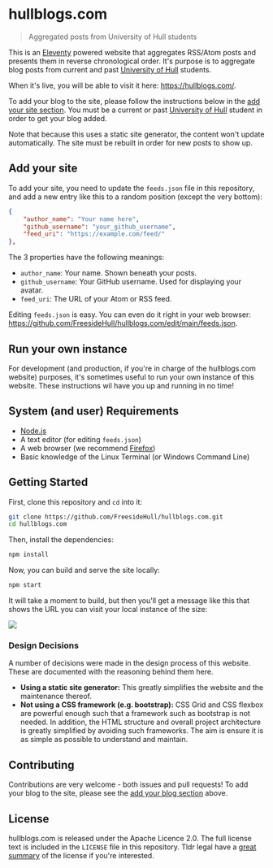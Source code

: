 # hullblogs.com

> Aggregated posts from University of Hull students

This is an [Eleventy](https://11ty.dev/) powered website that aggregates RSS/Atom posts and presents them in reverse chronological order. It's purpose is to aggregate blog posts from current and past [University of Hull](https://www.hull.ac.uk/) students.

When it's live, you will be able to visit it here: <https://hullblogs.com/>.

To add your blog to the site, please follow the instructions below in the [add your site section](#add-your-site). You must be a current or past [University of Hull](https://hull.ac.uk) student in order to get your blog added.

Note that because this uses a static site generator, the content won't update automatically. The site must be rebuilt in order for new posts to show up.


## Add your site
To add your site, you need to update the `feeds.json` file in this repository, and add a new entry like this to a random position (except the very bottom):

```json
{
	"author_name": "Your name here",
	"github_username": "your_github_username",
	"feed_uri": "https://example.com/feed/"
},
```

The 3 properties have the following meanings:

 - `author_name`: Your name. Shown beneath your posts.
 - `github_username`: Your GitHub username. Used for displaying your avatar.
 - `feed_uri`: The URL of your Atom or RSS feed.

Editing `feeds.json` is easy. You can even do it right in your web browser: <https://github.com/FreesideHull/hullblogs.com/edit/main/feeds.json>.


## Run your own instance
For development (and production, if you're in charge of the hullblogs.com website) purposes, it's sometimes useful to run your own instance of this website. These instructions wil have you up and running in no time!

## System (and user) Requirements
 - [Node.js](https://nodejs.org/)
 - A text editor (for editing `feeds.json`)
 - A web browser (we recommend [Firefox](https://firefox.com/))
 - Basic knowledge of the Linux Terminal (or Windows Command Line)

## Getting Started
First, clone this repository and `cd` into it:

```bash
git clone https://github.com/FreesideHull/hullblogs.com.git
cd hullblogs.com
```

Then, install the dependencies:

```bash
npm install
```

Now, you can build and serve the site locally:

```bash
npm start
```

It will take a moment to build, but then you'll get a message like this that shows the URL you can visit your local instance of the size:

![](https://imgur.com/VEUQMAB.png)

### Design Decisions
A number of decisions were made in the design process of this website. These are documented with the reasoning behind them here.

 - **Using a static site generator:** This greatly simplifies the website and the maintenance thereof.
 - **Not using a CSS framework (e.g. bootstrap):** CSS Grid and CSS flexbox are powerful enough such that a framework such as bootstrap is not needed. In addition, the HTML structure and overall project architecture is greatly simplified by avoiding such frameworks. The aim is ensure it is as simple as possible to understand and maintain.


## Contributing
Contributions are very welcome - both issues and pull requests! To add your blog to the site, please see the [add your blog section](#add-your-blog) above.


## License
hullblogs.com is released under the Apache Licence 2.0. The full license text is included in the `LICENSE` file in this repository. Tldr legal have a [great summary](https://tldrlegal.com/license/apache-license-2.0-(apache-2.0)) of the license if you're interested.
